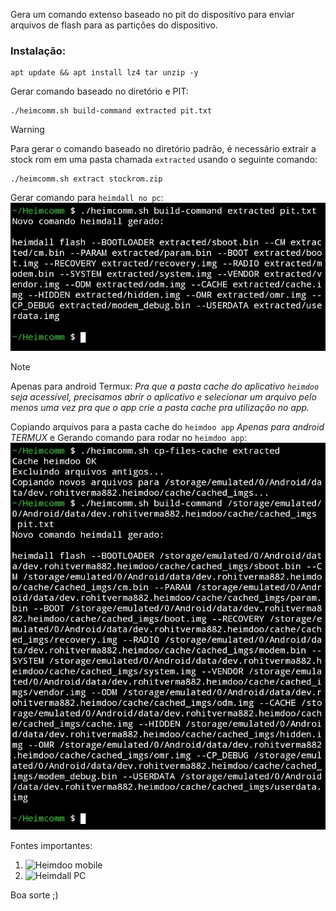 Gera um comando extenso baseado no pit do dispositivo para enviar arquivos de flash para as partiçôes do dispositivo.



### Instalação:
```
apt update && apt install lz4 tar unzip -y
```

Gerar comando baseado no diretório e PIT:
```
./heimcomm.sh build-command extracted pit.txt
```

> [!WARNING]
Para gerar o comando baseado no diretório padrão, é necessário extrair a stock rom em uma pasta chamada `extracted` usando o seguinte comando:
```
./heimcomm.sh extract stockrom.zip
```

Gerar comando para `heimdall no pc`:
![Heimdall pc](https://github.com/Olliv3r/Heimcomm/blob/main/media/pc.jpg)

> [!NOTE]
Apenas para android Termux: *Pra que a pasta cache do aplicativo `heimdoo` seja acessível, precisamos abrir o aplicativo e selecionar um arquivo pelo menos uma vez pra que o app crie a pasta cache pra utilização no app.*

Copiando arquivos para a pasta cache do `heimdoo app` *Apenas para android TERMUX* e Gerando comando para rodar no `heimdoo app`:
![Copiar para cache Heimdoo](https://github.com/Olliv3r/Heimcomm/blob/main/media/android.jpg)

Fontes importantes:
1. ![Heimdoo mobile](https://github.com/RohitVerma882/Heimdoo)
2. ![Heimdall PC](https://github.com/amo13/Heimdall)

Boa sorte ;)
